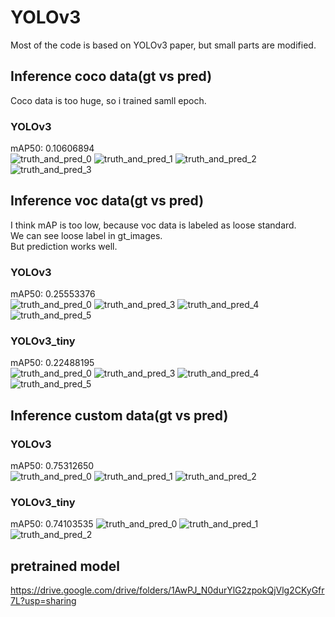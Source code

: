# YOLOv3 
Most of the code is based on YOLOv3 paper, but small parts are modified.  

## Inference coco data(gt vs pred)  
Coco data is too huge, so i trained samll epoch.  
### YOLOv3 
mAP50: 0.10606894  
![truth_and_pred_0](https://user-images.githubusercontent.com/42567320/234242047-9445f6b7-3d15-4366-83eb-d27478093c67.jpg) 
![truth_and_pred_1](https://user-images.githubusercontent.com/42567320/234242061-15b216ea-a71a-4e6e-afa9-64af04297c48.jpg) 
![truth_and_pred_2](https://user-images.githubusercontent.com/42567320/234242074-29808aff-40af-4340-9578-87e968f93964.jpg) 
![truth_and_pred_3](https://user-images.githubusercontent.com/42567320/234242081-ae0f59e9-e602-4c44-b36b-2110e9091082.jpg) 

## Inference voc data(gt vs pred)  
I think mAP is too low, because voc data is labeled as loose standard.  
We can see loose label in gt_images.  
But prediction works well.
### YOLOv3  
mAP50: 0.25553376  
![truth_and_pred_0](https://user-images.githubusercontent.com/42567320/234242697-2c947fc4-c166-4a2b-bb71-8425e0f8558b.jpg) 
![truth_and_pred_3](https://user-images.githubusercontent.com/42567320/234242706-55a0ab23-6c52-4b30-997b-fb184ef8cf13.jpg) 
![truth_and_pred_4](https://user-images.githubusercontent.com/42567320/234242717-fed1e652-b946-4efe-b43d-ca5b998720af.jpg) 
![truth_and_pred_5](https://user-images.githubusercontent.com/42567320/234242726-a870bd3f-bce1-409f-a104-01384b0ebec0.jpg) 
### YOLOv3_tiny  
mAP50: 0.22488195   
![truth_and_pred_0](https://user-images.githubusercontent.com/42567320/234242889-6c62adb7-5b13-4267-8fe2-953584678a6d.jpg) 
![truth_and_pred_3](https://user-images.githubusercontent.com/42567320/234242898-a12f13ce-adb6-444c-8879-7c64c2a49718.jpg) 
![truth_and_pred_4](https://user-images.githubusercontent.com/42567320/234242908-874592c1-60f3-4de9-90c3-82e2ed0dc23e.jpg) 
![truth_and_pred_5](https://user-images.githubusercontent.com/42567320/234242922-f1ff0935-a06d-4450-a8b2-a93a80298465.jpg) 

## Inference custom data(gt vs pred)  
### YOLOv3  
mAP50: 0.75312650  
![truth_and_pred_0](https://user-images.githubusercontent.com/42567320/234499401-abb31f70-197d-40c6-af32-b401227f6bc8.jpg)
![truth_and_pred_1](https://user-images.githubusercontent.com/42567320/234499417-ed3bdc9a-f68e-4c29-bda4-c849e78fe533.jpg)
![truth_and_pred_2](https://user-images.githubusercontent.com/42567320/234499426-373f96ff-76a8-43c6-9e47-b82536a8a65d.jpg)
### YOLOv3_tiny
mAP50: 0.74103535
![truth_and_pred_0](https://user-images.githubusercontent.com/42567320/234499580-b379280d-3570-4235-9368-90a955f8ee00.jpg)
![truth_and_pred_1](https://user-images.githubusercontent.com/42567320/234499591-1f1e2c5e-b349-4229-96aa-d0ac31a84c36.jpg)
![truth_and_pred_2](https://user-images.githubusercontent.com/42567320/234499596-eb2f0496-ef7c-49c7-8055-6093d067241a.jpg)


## pretrained model 
https://drive.google.com/drive/folders/1AwPJ_N0durYlG2zpokQjVlg2CKyGfr7L?usp=sharing
